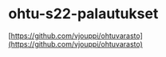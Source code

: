 # ohtu-s22-palautukset

[https://github.com/vjouppi/ohtuvarasto](https://github.com/vjouppi/ohtuvarasto)
